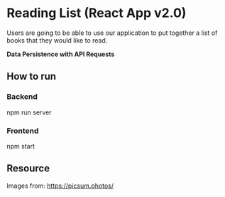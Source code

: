 # Reading List (React App v2.0)

Users are going to be able to use our application to put together a list of books that they would like to read.

**Data Persistence with API Requests**

## How to run

### Backend

npm run server

### Frontend

npm start

## Resource

Images from: https://picsum.photos/
